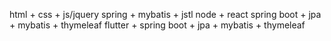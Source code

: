 html + css + js/jquery
spring + mybatis + jstl
node + react
spring boot + jpa + mybatis + thymeleaf
flutter + spring boot + jpa + mybatis + thymeleaf